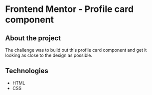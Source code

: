 # Frontend Mentor - Profile card component

## About the project 
<p>The challenge was to build out this profile card component and get it looking as close to the design as possible.<br>

## Technologies
- HTML
- CSS

